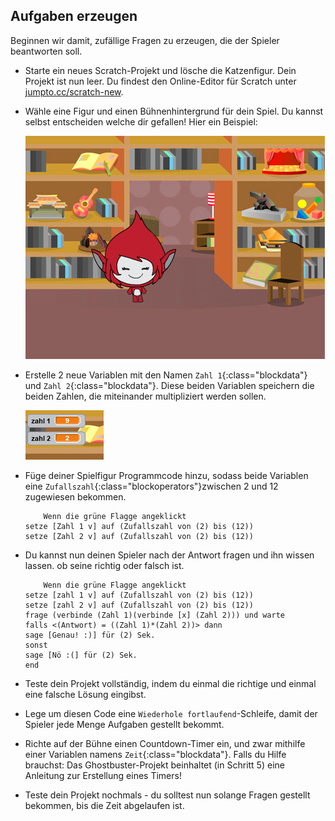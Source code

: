 ## Aufgaben erzeugen

Beginnen wir damit, zufällige Fragen zu erzeugen, die der Spieler beantworten soll.

+ Starte ein neues Scratch-Projekt und lösche die Katzenfigur. Dein Projekt ist nun leer. Du findest den Online-Editor für Scratch unter <a href="http://jumpto.cc/scratch-new" target="_blank">jumpto.cc/scratch-new</a>.

+ Wähle eine Figur und einen Bühnenhintergrund für dein Spiel. Du kannst selbst entscheiden welche dir gefallen! Hier ein Beispiel:
    
    ![screenshot](images/brain-setting.png)

+ Erstelle 2 neue Variablen mit den Namen `Zahl 1`{:class="blockdata"} und `Zahl 2`{:class="blockdata"}. Diese beiden Variablen speichern die beiden Zahlen, die miteinander multipliziert werden sollen.
    
    ![screenshot](images/brain-variables.png)

+ Füge deiner Spielfigur Programmcode hinzu, sodass beide Variablen eine `Zufallszahl`{:class="blockoperators"}zwischen 2 und 12 zugewiesen bekommen.
    
    ```blocks
        Wenn die grüne Flagge angeklickt
    setze [Zahl 1 v] auf (Zufallszahl von (2) bis (12))
    setze [Zahl 2 v] auf (Zufallszahl von (2) bis (12))
    ```

+ Du kannst nun deinen Spieler nach der Antwort fragen und ihn wissen lassen. ob seine richtig oder falsch ist.
    
    ```blocks
        Wenn die grüne Flagge angeklickt
    setze [zahl 1 v] auf (Zufallszahl von (2) bis (12))
    setze [zahl 2 v] auf (Zufallszahl von (2) bis (12))
    frage (verbinde (Zahl 1)(verbinde [x] (Zahl 2))) und warte
    falls <(Antwort) = ((Zahl 1)*(Zahl 2))> dann
    sage [Genau! :)] für (2) Sek.
    sonst
    sage [Nö :(] für (2) Sek.
    end
    ```

+ Teste dein Projekt vollständig, indem du einmal die richtige und einmal eine falsche Lösung eingibst.

+ Lege um diesen Code eine `Wiederhole fortlaufend`-Schleife, damit der Spieler jede Menge Aufgaben gestellt bekommt.

+ Richte auf der Bühne einen Countdown-Timer ein, und zwar mithilfe einer Variablen namens `Zeit`{:class="blockdata"}. Falls du Hilfe brauchst: Das Ghostbuster-Projekt beinhaltet (in Schritt 5) eine Anleitung zur Erstellung eines Timers!

+ Teste dein Projekt nochmals - du solltest nun solange Fragen gestellt bekommen, bis die Zeit abgelaufen ist.